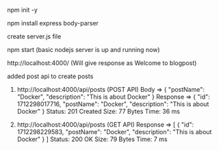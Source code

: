 npm init -y

npm install express body-parser

create server.js file

npm start (basic nodejs server is up and running now)

http://localhost:4000/ (Will give response as Welcome to blogpost)

added post api to create posts

1. http://localhost:4000/api/posts (POST API)
Body => { "postName": "Docker", "description": "This is about Docker" }
Response => {
  "id": 1712298017716,
  "postName": "Docker",
  "description": "This is about Docker"
}
Status: 201 Created
Size: 77 Bytes
Time: 36 ms

2. http://localhost:4000/api/posts (GET API)
Response =>
[
  {
    "id": 1712298229583,
    "postName": "Docker",
    "description": "This is about Docker"
  }
]
Status: 200 OK
Size: 79 Bytes
Time: 7 ms
